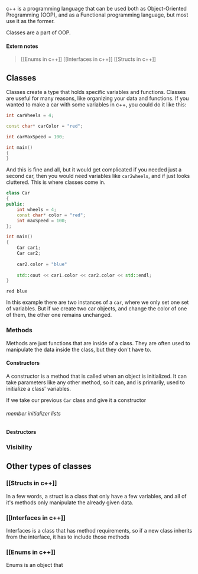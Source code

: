c++ is a programming language that can be used both as Object-Oriented Programming (OOP), and as a Functional programming language, but most use it as the former. 

Classes are a part of OOP.

#### Extern notes

> [[Enums in c++]]
> [[Interfaces in c++]]
> [[Structs in c++]]


## Classes

Classes create a type that holds specific variables and functions.
Classes are useful for many reasons, like organizing your data and functions.
If you wanted to make a car with some variables in c++, you could do it like this:

```cpp
int carWheels = 4;

const char* carColor = "red";

int carMaxSpeed = 100;

int main()
{
}
```

And this is fine and all, but it would get complicated if you needed just a second car, then you would need variables like `car2wheels`, and if just looks cluttered. This is where classes come in.

```cpp
class Car
{
public:
	int wheels = 4;
	const char* color = "red";
	int maxSpeed = 100;
};  

int main()
{
	Car car1;
	Car car2;
	
    car2.color = "blue"
    
	std::cout << car1.color << car2.color << std::endl;
}
```

```output
red blue
```

In this example there are two instances of a `car`, where we only set one set of variables. But if we create two car objects, and change the color of one of them, the other one remains unchanged.


### Methods

Methods are just functions that are inside of a class. 
They are often used to manipulate the data inside the class, but they don't have to.


#### Constructors

A constructor is a method that is called when an object is initialized. It can take parameters like any other method, so it can, and is primarily, used to initialize a class' variables.

If we take our previous `Car` class and give it a constructor

###### member initializer lists


#### Destructors


### Visibility




## Other types of classes


### [[Structs in c++]]

In a few words, a struct is a class that only have a few variables, and all of it's methods only manipulate the already given data.


### [[Interfaces in c++]]

Interfaces is a class that has method requirements, so if a new class inherits from the interface, it has to include those methods

### [[Enums in c++]]

Enums is an object that
  
